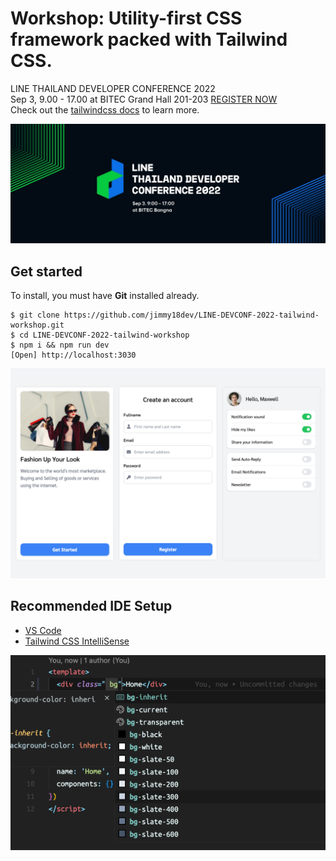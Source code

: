 # Workshop: Utility-first CSS framework packed with Tailwind CSS.

LINE THAILAND DEVELOPER CONFERENCE 2022</br>
Sep 3, 9.00 - 17.00 at BITEC Grand Hall 201-203 [REGISTER NOW](https://linedeveloperth.web.app/linedevconf2022/register.html)</br>
Check out the [tailwindcss docs](https://tailwindcss.com) to learn more.

![LINE THAILAND DEVELOPER CONFERENCE 2022](https://raw.githubusercontent.com/jimmy18dev/LINE-DEVCONF-2022-tailwind-workshop/main/screenshots/fbcover.jpg)

## Get started
To install, you must have **Git** installed already.

```
$ git clone https://github.com/jimmy18dev/LINE-DEVCONF-2022-tailwind-workshop.git
$ cd LINE-DEVCONF-2022-tailwind-workshop
$ npm i && npm run dev
[Open] http://localhost:3030
```

![Workshop Utility-first CSS framework packed with Tailwind CSS](https://raw.githubusercontent.com/jimmy18dev/LINE-DEVCONF-2022-tailwind-workshop/main/screenshots/exmaple.png)

## Recommended IDE Setup

- [VS Code](https://code.visualstudio.com/)
- [Tailwind CSS IntelliSense](https://marketplace.visualstudio.com/items?itemName=bradlc.vscode-tailwindcss)

![Tailwind CSS IntelliSense](https://raw.githubusercontent.com/jimmy18dev/LINE-DEVCONF-2022-tailwind-workshop/main/screenshots/tailwind-Intellisense.png)
